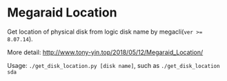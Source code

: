 # Megaraid Location

Get location of physical disk from logic disk name by megacli(`ver >= 8.07.14`).

More detail: http://www.tony-yin.top/2018/05/12/Megaraid_Location/

Usage: `./get_disk_location.py [disk name]`, such as `./get_disk_location sda`
